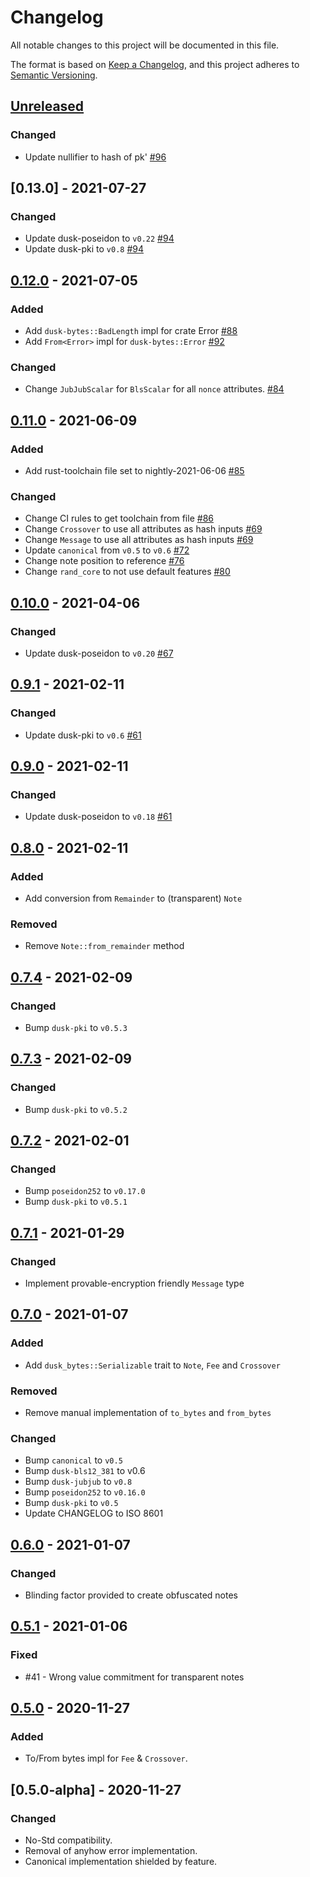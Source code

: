 # Changelog

All notable changes to this project will be documented in this file.

The format is based on [Keep a Changelog](https://keepachangelog.com/en/1.0.0/),
and this project adheres to [Semantic Versioning](https://semver.org/spec/v2.0.0.html).

## [Unreleased]

### Changed

- Update nullifier to hash of pk' [#96]

## [0.13.0] - 2021-07-27

### Changed

- Update dusk-poseidon to `v0.22` [#94]
- Update dusk-pki to `v0.8` [#94]

## [0.12.0] - 2021-07-05

### Added

- Add `dusk-bytes::BadLength` impl for crate Error [#88]
- Add `From<Error>` impl for `dusk-bytes::Error` [#92]

### Changed

- Change `JubJubScalar` for `BlsScalar` for all `nonce` attributes. [#84]

## [0.11.0] - 2021-06-09

### Added

- Add rust-toolchain file set to nightly-2021-06-06 [#85]

### Changed
- Change CI rules to get toolchain from file [#86]
- Change `Crossover` to use all attributes as hash inputs [#69]
- Change `Message` to use all attributes as hash inputs [#69]
- Update `canonical` from `v0.5` to `v0.6` [#72]
- Change note position to reference [#76]
- Change `rand_core` to not use default features [#80]

## [0.10.0] - 2021-04-06

### Changed

- Update dusk-poseidon to `v0.20` [#67]

## [0.9.1] - 2021-02-11

### Changed

- Update dusk-pki to `v0.6` [#61]

## [0.9.0] - 2021-02-11

### Changed

- Update dusk-poseidon to `v0.18` [#61]

## [0.8.0] - 2021-02-11

### Added

- Add conversion from `Remainder` to (transparent) `Note`

### Removed

- Remove `Note::from_remainder` method

## [0.7.4] - 2021-02-09

### Changed

- Bump `dusk-pki` to `v0.5.3`

## [0.7.3] - 2021-02-09

### Changed

- Bump `dusk-pki` to `v0.5.2`

## [0.7.2] - 2021-02-01

### Changed

- Bump `poseidon252` to `v0.17.0`
- Bump `dusk-pki` to `v0.5.1`

## [0.7.1] - 2021-01-29

### Changed

- Implement provable-encryption friendly `Message` type

## [0.7.0] - 2021-01-07

### Added

- Add `dusk_bytes::Serializable` trait to `Note`, `Fee` and `Crossover`

### Removed

- Remove manual implementation of `to_bytes` and `from_bytes`

### Changed

- Bump `canonical` to `v0.5`
- Bump `dusk-bls12_381` to v0.6
- Bump `dusk-jubjub` to `v0.8`
- Bump `poseidon252` to `v0.16.0`
- Bump `dusk-pki` to `v0.5`
- Update CHANGELOG to ISO 8601

## [0.6.0] - 2021-01-07

### Changed

- Blinding factor provided to create obfuscated notes

## [0.5.1] - 2021-01-06

### Fixed

- #41 - Wrong value commitment for transparent notes

## [0.5.0] - 2020-11-27

### Added

- To/From bytes impl for `Fee` & `Crossover`.

## [0.5.0-alpha] - 2020-11-27

### Changed

- No-Std compatibility.
- Removal of anyhow error implementation.
- Canonical implementation shielded by feature.

[#96]: https://github.com/dusk-network/phoenix-core/issues/96
[#94]: https://github.com/dusk-network/phoenix-core/issues/94
[#92]: https://github.com/dusk-network/phoenix-core/issues/92
[#88]: https://github.com/dusk-network/phoenix-core/issues/88
[#86]: https://github.com/dusk-network/phoenix-core/issues/86
[#85]: https://github.com/dusk-network/phoenix-core/issues/85
[#84]: https://github.com/dusk-network/phoenix-core/issues/84
[#80]: https://github.com/dusk-network/phoenix-core/issues/80
[#76]: https://github.com/dusk-network/phoenix-core/issues/76
[#72]: https://github.com/dusk-network/phoenix-core/issues/72
[#69]: https://github.com/dusk-network/phoenix-core/issues/69
[#67]: https://github.com/dusk-network/phoenix-core/issues/67
[#61]: https://github.com/dusk-network/phoenix-core/issues/61
[unreleased]: https://github.com/dusk-network/phoenix-core/compare/v0.11.0...HEAD
[0.12.0]: https://github.com/dusk-network/phoenix-core/compare/v0.11.0...v0.12.0
[0.11.0]: https://github.com/dusk-network/phoenix-core/compare/v0.10.0...v0.11.0
[0.10.0]: https://github.com/dusk-network/phoenix-core/compare/v0.9.1...v0.10.0
[0.9.1]: https://github.com/dusk-network/phoenix-core/compare/v0.9.0...v0.9.1
[0.9.0]: https://github.com/dusk-network/phoenix-core/compare/v0.8.0...v0.9.0
[0.8.0]: https://github.com/dusk-network/phoenix-core/compare/v0.7.4...v0.8.0
[0.7.4]: https://github.com/dusk-network/phoenix-core/compare/v0.7.3...v0.7.4
[0.7.3]: https://github.com/dusk-network/phoenix-core/compare/v0.7.2...v0.7.3
[0.7.2]: https://github.com/dusk-network/phoenix-core/compare/v0.7.1...v0.7.2
[0.7.1]: https://github.com/dusk-network/phoenix-core/compare/v0.7.0...v0.7.1
[0.7.0]: https://github.com/dusk-network/phoenix-core/compare/v0.6.0...v0.7.0
[0.6.0]: https://github.com/dusk-network/phoenix-core/compare/v0.5.1...v0.6.0
[0.5.1]: https://github.com/dusk-network/phoenix-core/compare/v0.5.0...v0.5.1
[0.5.0]: https://github.com/dusk-network/phoenix-core/compare/v0.3.1...v0.5.0
[0.3.1]: https://github.com/dusk-network/phoenix-core/compare/v0.3.0...v0.3.1
[0.3.0]: https://github.com/dusk-network/phoenix-core/compare/v0.2.0...v0.3.0
[0.2.0]: https://github.com/dusk-network/phoenix-core/compare/v0.1.0...v0.2.0
[0.1.0]: https://github.com/dusk-network/phoenix-core/releases/tag/v0.1.0
